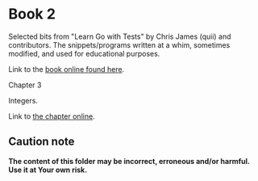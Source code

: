 # Book 2

Selected bits from "Learn Go with Tests" by Chris James (quii) and contributors.
The snippets/programs written at a whim, sometimes modified, and used for educational purposes.

Link to the [book online found here](https://quii.gitbook.io/learn-go-with-tests).

Chapter 3

Integers.

Link to [the chapter online](https://quii.gitbook.io/learn-go-with-tests/go-fundamentals/integers).

## Caution note

**The content of this folder may be incorrect, erroneous and/or harmful. Use it at Your own risk.**
